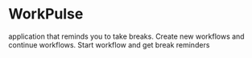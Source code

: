 # WorkPulse
application that reminds you to take breaks. Create new workflows and continue workflows. Start workflow and get break reminders
